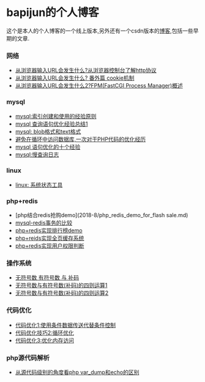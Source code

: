  bapijun的个人博客
 ===
这个是本人的个人博客的一个线上版本,另外还有一个csdn版本的[博客](https://blog.csdn.net/u011822516),包括一些早期的文章.


### 网络

- [从浏览器输入URL会发生什么?从浏览器控制台了解http协议](2018-6/http-2018-5-25.md)
- [从浏览器输入URL会发生什么? 番外篇 cookie机制](2018-6/http-2018-6-5.md)
- [从浏览器输入URL会发生什么2?FPM(FastCGI Process Manager)概述](2018-10/overview_for_fpm.md)

### mysql
- [mysql:索引创建和使用的经验原则](2018-6/mysql-index.md)
- [mysql 查询语句优化经验总结1](2018-6/optimize-query-for-mysql.md)
- [mysql: blob格式和text格式](2018-7/mysql-blob-text.md)
- [避免在循环中访问数据库,一次对于PHP代码的优化经历](2018-7/one-experience-for-php-optimization.md)
- [mysql 语句优化的十个经验](2018-7/ten-rules-for-mysql.md)
- [mysql:慢查询日志](2018-8/slow_query_log.md)


### linux
- [linux: 系统状态工具](2018-8/linux-systom-stat-tool.md)

### php+redis
- [php结合redis抢购demo](2018-8/php_redis_demo_for_flash sale.md)
- [mysql-redis事务的比较](2018-9/mysql-redis-transaction.md)
- [php+redis实现排行榜demo](2018-9/php_redis_demo_for_leaderboard.md)
- [php+reids实现全页缓存系统](2018-10/php_redis_demo_for_full_page_cache.md)
- [php+redis实现用户权限判断](2019-1/php_redis_demo_for_authorize.md)

### 操作系统
- [无符号数 有符号数 与 补码](2018-10/two'scomplement_and_signed_number.md)
- [无符号数与有符号数(补码)的四则运算1](2018-10/Arithmetic_of_twoscomplement_and_unsigned_number.md)
- [无符号数与有符号数(补码)的四则运算2](2018-11/Arithmetic_of_twoscomplement_and_unsigned_number2.md)

### 代码优化
- [代码优化1:使用条件数据传送代替条件控制](2018-12/code_optimization1_conditional_data_transfer.md)
- [代码优化技巧2:循环优化](2018-12/code_optimization_cycle_optimization.md)
- [代码优化3:优化内存访问](2018-12/code_optimization3_memory_access.md)
### php源代码解析
- [从源代码级别的角度看php var_dump和echo的区别](2018-12/var_dump_and_echo.md)
